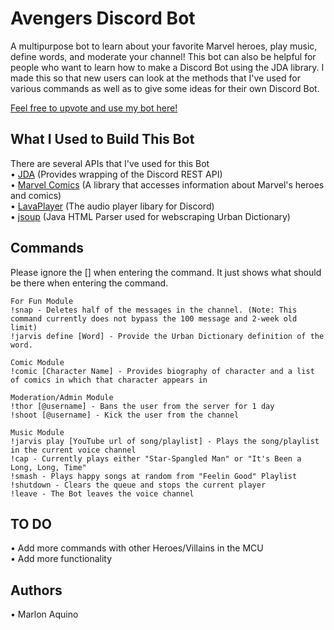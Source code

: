# Avengers Discord Bot
A multipurpose bot to learn about your favorite Marvel heroes, play music, define words, and moderate your channel! This bot can also be helpful for people who want to learn how to make a Discord Bot using the JDA library. I made this so that new users can look at the methods that I've used for various commands as well as to give some ideas for their own Discord Bot.

[Feel free to upvote and use my bot here!](https://discordbots.org/bot/580068559498117143)

## What I Used to Build This Bot
There are several APIs that I've used for this Bot <br />
• [JDA](https://github.com/DV8FromTheWorld/JDA) (Provides wrapping of the Discord REST API) <br />
• [Marvel Comics](https://developer.marvel.com/) (A library that accesses information about Marvel's  heroes and comics) <br />
• [LavaPlayer](https://github.com/sedmelluq/lavaplayer) (The audio player libary for Discord) <br />
• [jsoup](https://github.com/jhy/jsoup) (Java HTML Parser used for webscraping Urban Dictionary)

## Commands
Please ignore the [] when entering the command. It just shows what should be there when entering the command.
```
For Fun Module
!snap - Deletes half of the messages in the channel. (Note: This command currently does not bypass the 100 message and 2-week old limit)
!jarvis define [Word] - Provide the Urban Dictionary definition of the word.

Comic Module
!comic [Character Name] - Provides biography of character and a list of comics in which that character appears in

Moderation/Admin Module
!thor [@username] - Bans the user from the server for 1 day
!shoot [@username] - Kick the user from the channel

Music Module
!jarvis play [YouTube url of song/playlist] - Plays the song/playlist in the current voice channel
!cap - Currently plays either "Star-Spangled Man" or "It's Been a Long, Long, Time"
!smash - Plays happy songs at random from "Feelin Good" Playlist
!shutdown - Clears the queue and stops the current player
!leave - The Bot leaves the voice channel
```

## TO DO
• Add more commands with other Heroes/Villains in the MCU <br />
• Add more functionality 

## Authors
• Marlon Aquino

